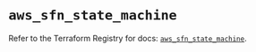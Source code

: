 # `aws_sfn_state_machine`

Refer to the Terraform Registry for docs: [`aws_sfn_state_machine`](https://registry.terraform.io/providers/hashicorp/aws/4.54.0/docs/resources/sfn_state_machine).
